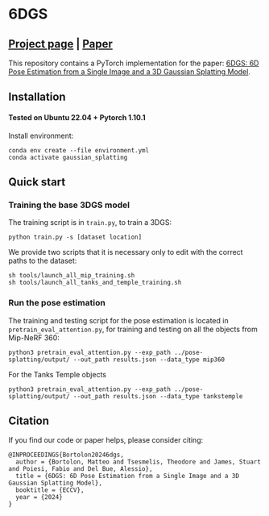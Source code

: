 # 6DGS
## [Project page](https://mbortolon97.github.io/6dgs/) |  [Paper](https://arxiv.org/abs/2407.15484v1)
This repository contains a PyTorch implementation for the paper: [6DGS: 6D Pose Estimation from a Single Image and a 3D Gaussian Splatting Model](https://arxiv.org/).

## Installation

#### Tested on Ubuntu 22.04 + Pytorch 1.10.1 

Install environment:
```
conda env create --file environment.yml
conda activate gaussian_splatting
```


## Quick start
### Training the base 3DGS model
The training script is in `train.py`, to train a 3DGS:

```
python train.py -s [dataset location]
```

We provide two scripts that it is necessary only to edit with the correct paths to the dataset:
```
sh tools/launch_all_mip_training.sh
sh tools/launch_all_tanks_and_temple_training.sh
```

### Run the pose estimation
The training and testing script for the pose estimation is located in `pretrain_eval_attention.py`, for training and testing on all the objects from Mip-NeRF 360:

```
python3 pretrain_eval_attention.py --exp_path ../pose-splatting/output/ --out_path results.json --data_type mip360
```

For the Tanks Temple objects
```
python3 pretrain_eval_attention.py --exp_path ../pose-splatting/output/ --out_path results.json --data_type tankstemple
```



## Citation
If you find our code or paper helps, please consider citing:
```
@INPROCEEDINGS{Bortolon20246dgs,
  author = {Bortolon, Matteo and Tsesmelis, Theodore and James, Stuart and Poiesi, Fabio and Del Bue, Alessio},
  title = {6DGS: 6D Pose Estimation from a Single Image and a 3D Gaussian Splatting Model},
  booktitle = {ECCV},
  year = {2024}
}
```
